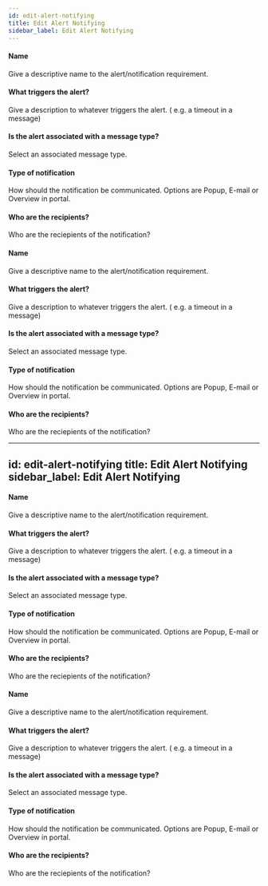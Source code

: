 ```yaml
---
id: edit-alert-notifying
title: Edit Alert Notifying
sidebar_label: Edit Alert Notifying
---
```

#### Name
Give a descriptive name to the alert/notification requirement. 

#### What triggers the alert? 
Give a description to whatever triggers the alert. ( e.g. a timeout in a message)

#### Is the alert associated with a message type?
Select an associated message type.

#### Type of notification
How should the notification be communicated. Options are Popup, E-mail or Overview in portal. 

#### Who are the recipients?
Who are the reciepients of the notification? 

#### Name
Give a descriptive name to the alert/notification requirement. 

#### What triggers the alert? 
Give a description to whatever triggers the alert. ( e.g. a timeout in a message)

#### Is the alert associated with a message type?
Select an associated message type.

#### Type of notification
How should the notification be communicated. Options are Popup, E-mail or Overview in portal. 

#### Who are the recipients?
Who are the reciepients of the notification? 

---
id: edit-alert-notifying
title: Edit Alert Notifying
sidebar_label: Edit Alert Notifying
---
#### Name
Give a descriptive name to the alert/notification requirement. 

#### What triggers the alert? 
Give a description to whatever triggers the alert. ( e.g. a timeout in a message)

#### Is the alert associated with a message type?
Select an associated message type.

#### Type of notification
How should the notification be communicated. Options are Popup, E-mail or Overview in portal. 

#### Who are the recipients?
Who are the reciepients of the notification? 

#### Name
Give a descriptive name to the alert/notification requirement. 

#### What triggers the alert? 
Give a description to whatever triggers the alert. ( e.g. a timeout in a message)

#### Is the alert associated with a message type?
Select an associated message type.

#### Type of notification
How should the notification be communicated. Options are Popup, E-mail or Overview in portal. 

#### Who are the recipients?
Who are the reciepients of the notification? 

